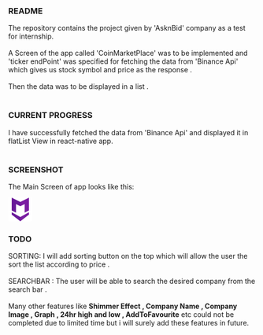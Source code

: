 ### README
The repository contains the project given by 'AsknBid' company as a test for internship.<br/><br/>
A Screen of the app called 'CoinMarketPlace' was to be implemented and 'ticker endPoint' was specified for fetching the data from 'Binance Api'
 which gives us stock symbol and price as the response .<br><br>
 Then the data was to be displayed in a list .<br><br>
 
 ### CURRENT PROGRESS
 I have successfully fetched the data from 'Binance Api' and displayed it in flatList View in react-native app.<br><br>
 
 ### SCREENSHOT 
 The Main Screen of app looks like this:<br>
  
![alt text](https://github.com/adam-p/markdown-here/raw/master/src/common/images/icon48.png "Logo Title Text 1")

 ### TODO
 SORTING: I will add sorting button on the top which will allow the user the sort the list according to price .<br><br>
 SEARCHBAR : The user will be able to search the desired company from the search bar .<br><br>
 Many other features like **Shimmer Effect , Company Name , Company Image , Graph , 24hr high and low , AddToFavourite** etc could not be completed due to limited time but i will surely add these features in future.
 
 
